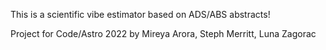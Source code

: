 This is a scientific vibe estimator based on ADS/ABS abstracts!

Project for Code/Astro 2022 by Mireya Arora, Steph Merritt, Luna Zagorac
